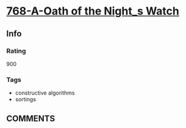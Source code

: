 # [768-A-Oath of the Night_s Watch](https://codeforces.com/problemset/problem/768/A)

## Info

### Rating

900

### Tags

- constructive algorithms
- sortings

## __COMMENTS__

> 
